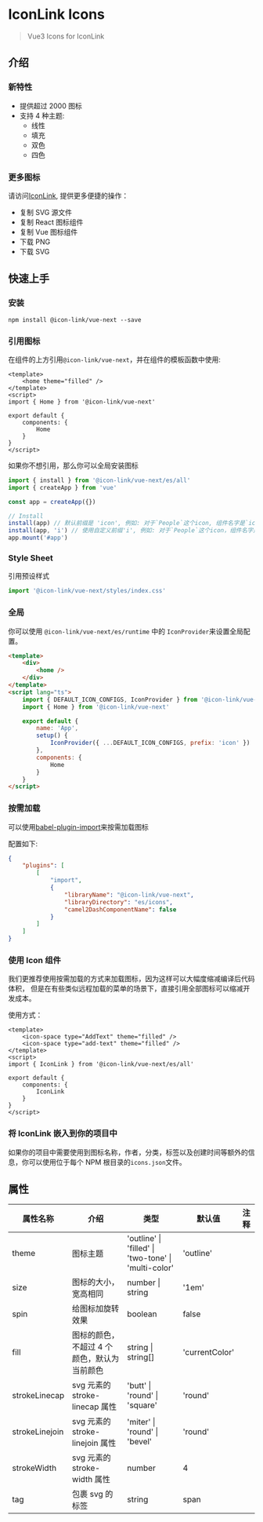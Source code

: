 # IconLink Icons

> Vue3 Icons for IconLink

## 介绍

### 新特性

-   提供超过 2000 图标
-   支持 4 种主题:
    -   线性
    -   填充
    -   双色
    -   四色

### 更多图标

请访问[IconLink](https://github.com/levai/IconLink), 提供更多便捷的操作：

-   复制 SVG 源文件
-   复制 React 图标组件
-   复制 Vue 图标组件
-   下载 PNG
-   下载 SVG

## 快速上手

### 安装

```
npm install @icon-link/vue-next --save
```

### 引用图标

在组件的上方引用`@icon-link/vue-next`，并在组件的模板函数中使用:

```vue
<template>
    <home theme="filled" />
</template>
<script>
import { Home } from '@icon-link/vue-next'

export default {
    components: {
        Home
    }
}
</script>
```

如果你不想引用，那么你可以全局安装图标

```typescript
import { install } from '@icon-link/vue-next/es/all'
import { createApp } from 'vue'

const app = createApp({})

// Install
install(app) // 默认前缀是 'icon', 例如: 对于`People`这个icon, 组件名字是`icon-people`.
install(app, 'i') // 使用自定义前缀'i', 例如: 对于`People`这个icon，组件名字是`i-people`.
app.mount('#app')
```

### Style Sheet

引用预设样式

```typescript
import '@icon-link/vue-next/styles/index.css'
```

### 全局

你可以使用 `@icon-link/vue-next/es/runtime` 中的 `IconProvider`来设置全局配置。

```html
<template>
    <div>
        <home />
    </div>
</template>
<script lang="ts">
    import { DEFAULT_ICON_CONFIGS, IconProvider } from '@icon-link/vue-next/es/runtime'
    import { Home } from '@icon-link/vue-next'

    export default {
        name: 'App',
        setup() {
            IconProvider({ ...DEFAULT_ICON_CONFIGS, prefix: 'icon' })
        },
        components: {
            Home
        }
    }
</script>
```

### 按需加载

可以使用[babel-plugin-import](https://github.com/ant-design/babel-plugin-import)来按需加载图标

配置如下:

```json
{
    "plugins": [
        [
            "import",
            {
                "libraryName": "@icon-link/vue-next",
                "libraryDirectory": "es/icons",
                "camel2DashComponentName": false
            }
        ]
    ]
}
```

### 使用 Icon 组件

我们更推荐使用按需加载的方式来加载图标，因为这样可以大幅度缩减编译后代码体积，
但是在有些类似远程加载的菜单的场景下，直接引用全部图标可以缩减开发成本。

使用方式：

```vue
<template>
    <icon-space type="AddText" theme="filled" />
    <icon-space type="add-text" theme="filled" />
</template>
<script>
import { IconLink } from '@icon-link/vue-next/es/all'

export default {
    components: {
        IconLink
    }
}
</script>
```

### 将 IconLink 嵌入到你的项目中

如果你的项目中需要使用到图标名称，作者，分类，标签以及创建时间等额外的信息，你可以使用位于每个 NPM 根目录的`icons.json`文件。

## 属性

| 属性名称       | 介绍                                        | 类型                                                             | 默认值         | 注释 |
| -------------- | ------------------------------------------- | ---------------------------------------------------------------- | -------------- | ---- |
| theme          | 图标主题                                    | 'outline' &#124; 'filled' &#124; 'two-tone' &#124; 'multi-color' | 'outline'      |      |
| size           | 图标的大小，宽高相同                        | number &#124; string                                             | '1em'          |      |
| spin           | 给图标加旋转效果                            | boolean                                                          | false          |      |
| fill           | 图标的颜色，不超过 4 个颜色，默认为当前颜色 | string &#124; string[]                                           | 'currentColor' |      |
| strokeLinecap  | svg 元素的 stroke-linecap 属性              | 'butt' &#124; 'round' &#124; 'square'                            | 'round'        |      |
| strokeLinejoin | svg 元素的 stroke-linejoin 属性             | 'miter' &#124; 'round' &#124; 'bevel'                            | 'round'        |      |
| strokeWidth    | svg 元素的 stroke-width 属性                | number                                                           | 4              |      |
| tag            | 包裹 svg 的标签                             | string                                                           | span           |      |
